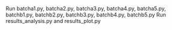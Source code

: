 Run batcha1.py, batcha2.py, batcha3.py, batcha4.py, batcha5.py, batchb1.py, batchb2.py, batchb3.py, batchb4.py, batchb5.py
Run results_analysis.py and results_plot.py